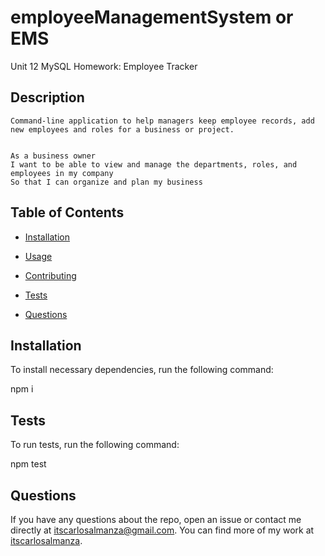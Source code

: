 # employeeManagementSystem or EMS

Unit 12 MySQL Homework: Employee Tracker

## Description

```
Command-line application to help managers keep employee records, add new employees and roles for a business or project.


As a business owner
I want to be able to view and manage the departments, roles, and employees in my company
So that I can organize and plan my business
```

## Table of Contents

- [Installation](#installation)

- [Usage](#usage)

- [Contributing](#contributing)

- [Tests](#tests)

- [Questions](#questions)

## Installation

To install necessary dependencies, run the following command:

npm i

## Tests

To run tests, run the following command:

npm test

## Questions

If you have any questions about the repo, open an issue or contact me directly at itscarlosalmanza@gmail.com. You can find more of my work at [itscarlosalmanza](https://github.com/itscarlosalmanza/).
